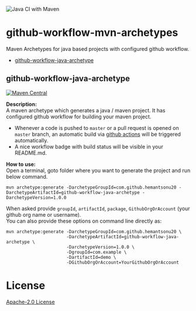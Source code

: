 ![Java CI with Maven](https://github.com/hemantsonu20/github-workflow-mvn-archetypes/workflows/Java%20CI%20with%20Maven/badge.svg)

# github-workflow-mvn-archetypes
Maven Archetypes for java based projects with configured github workflow.

* [github-workflow-java-archetype](#github-workflow-java-archetype) 

## github-workflow-java-archetype
[![Maven Central](https://img.shields.io/maven-central/v/com.github.hemantsonu20/github-workflow-java-archetype.svg?label=Maven%20Central&color=brightgreen)](https://search.maven.org/search?q=g:%22com.github.hemantsonu20%22%20AND%20a:%22github-workflow-java-archetype%22)

**Description:**  
A maven archetype which generates a java / maven project. It has configured github workflow for building your maven project.  

- Whenever a code is pushed to `master` or a pull request is opened on `master` branch, an automatic build via
[github actions](https://docs.github.com/en/actions) will be triggered automatically.
- A nice workflow badge with build status will be visible in your README.md.

**How to use:**  
Open a terminal, goto folder where you want to generate the project and run below command.
```
mvn archetype:generate -DarchetypeGroupId=com.github.hemantsonu20 -DarchetypeArtifactId=github-workflow-java-archetype -DarchetypeVersion=1.0.0
```
When asked provide `groupId`, `artifactId`, `package`, `GithubOrgOrAccount` (your github org name or username).  
You can also provide these options on command line directly as:
```
mvn archetype:generate -DarchetypeGroupId=com.github.hemantsonu20 \
                       -DarchetypeArtifactId=github-workflow-java-archetype \
                       -DarchetypeVersion=1.0.0 \
                       -DgroupId=com.example \
                       -DartifactId=demo \
                       -DGithubOrgOrAccount=YourGithubOrgOrAccount
```

# License
[Apache-2.0 License](/LICENSE)

